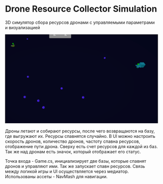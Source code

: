 # Drone Resource Collector Simulation

3D симулятор сбора ресурсов дронами с управляемыми параметрами и визуализацией

![Gameplay Demo](./readme/gameplay.gif)

Дроны летают и собирают ресурсы, после чего возвращаются на базу, где выгружают их.
Ресурсы спавнятся случайно. В UI можно настроить скорость дронов, количество дронов, частоту спавна ресурсов, отображение пути дрона. 
Сверху есть счет ресурсов для каждой из баз. Так же над дронам есть значок, который отображает его статус.

Точка входа - Game.cs, инициализирует две базы, которые спавнят дронов и управляют ими. 
Так же запускает спавн ресурсов. Связь между логикой игры и UI осуществляется через медиатор.
Использованы ассеты - NavMash для навигации.
